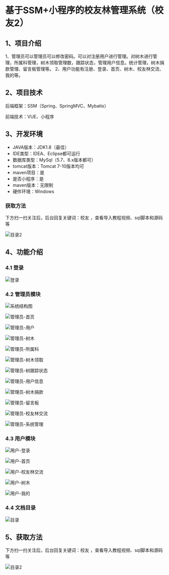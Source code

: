 # 基于SSM+小程序的校友林管理系统（校友2）



## 1、项目介绍

1、管理员可以管理员可以修改密码。可以对注册用户进行管理。对树木进行管理，所属科管理，树木领取管理数，跟踪状态，管理用户信息。统计管理，树木捐款管理、留言板管理等。
2、用户功能有注册、登录、首页、树木、校友林交流、我的等。

## 2、项目技术

后端框架：SSM（Spring、SpringMVC、Mybatis）

前端技术：VUE、小程序

## 3、开发环境

- JAVA版本：JDK1.8（最佳）
- IDE类型：IDEA、Eclipse都可运行
- 数据库类型：MySql（5.7、8.x版本都可） 
- tomcat版本：Tomcat 7-10版本均可
- maven项目：是
- 是否小程序：是
- maven版本：无限制
- 硬件环境：Windows
###  获取方法

下方扫一扫关注后，后台回复关键词：校友 ，查看导入教程视频、sql脚本和源码等

![目录2](https://www.codemarket.fun/202407032155305.png)

## 4、功能介绍

### 4.1 登录

![登录](https://www.codemarket.fun/202407291201562.png)

### 4.2 管理员模块

![系统结构图](https://www.codemarket.fun/202407291209268.png)

![管理员-首页](https://www.codemarket.fun/202407291201250.png)

![管理员-用户](https://www.codemarket.fun/202407291201433.png)

![管理员-树木](https://www.codemarket.fun/202407291201624.png)

![管理员-所属科](https://www.codemarket.fun/202407291201417.png)

![管理员-树木领取](https://www.codemarket.fun/202407291201408.png)

![管理员-树跟踪状态](https://www.codemarket.fun/202407291201473.png)

![管理员-用户信息](https://www.codemarket.fun/202407291201960.png)

![管理员-树木捐款](https://www.codemarket.fun/202407291201398.png)

![管理员-留言板](https://www.codemarket.fun/202407291201054.png)

![管理员-校友林交流](https://www.codemarket.fun/202407291201424.png)

![管理员-系统管理](https://www.codemarket.fun/202407291201419.png)

### 4.3 用户模块

![用户-登录](https://www.codemarket.fun/202407291202710.png)

![用户-首页](https://www.codemarket.fun/202407291201335.png)

![用户-校友林交流](https://www.codemarket.fun/202407291201331.png)

![用户-树木](https://www.codemarket.fun/202407291201347.png)

![用户-我的](https://www.codemarket.fun/202407291201327.png)

### 4.4 文档目录

![目录](https://www.codemarket.fun/202407291201835.png)

## 5、获取方法

下方扫一扫关注后，后台回复关键词：校友  ，查看导入教程视频、sql脚本和源码等

![目录2](https://www.codemarket.fun/202407032155305.png)
